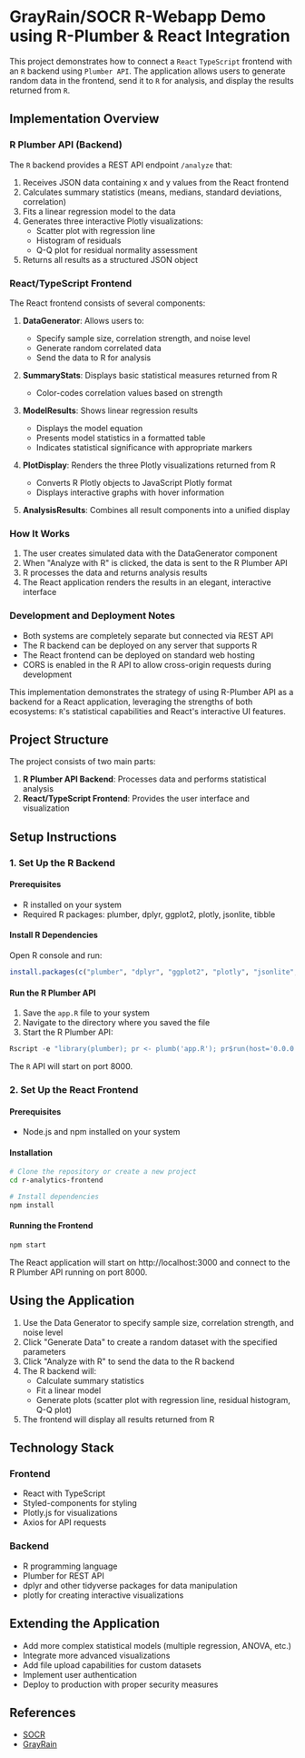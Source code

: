 # GrayRain/SOCR R-Webapp Demo using R-Plumber & React Integration

This project demonstrates how to connect a `React` `TypeScript` frontend with an `R` 
backend using `Plumber API`. The application allows users to generate random data
in the frontend, send it to `R` for analysis, and display the results returned from `R`.

## Implementation Overview

### R Plumber API (Backend)

The `R` backend provides a REST API endpoint `/analyze` that:
1. Receives JSON data containing x and y values from the React frontend
2. Calculates summary statistics (means, medians, standard deviations, correlation)
3. Fits a linear regression model to the data
4. Generates three interactive Plotly visualizations:
   - Scatter plot with regression line
   - Histogram of residuals
   - Q-Q plot for residual normality assessment
5. Returns all results as a structured JSON object

### React/TypeScript Frontend

The React frontend consists of several components:

1. **DataGenerator**: Allows users to:
   - Specify sample size, correlation strength, and noise level
   - Generate random correlated data
   - Send the data to R for analysis

2. **SummaryStats**: Displays basic statistical measures returned from R
   - Color-codes correlation values based on strength

3. **ModelResults**: Shows linear regression results
   - Displays the model equation
   - Presents model statistics in a formatted table
   - Indicates statistical significance with appropriate markers

4. **PlotDisplay**: Renders the three Plotly visualizations returned from R
   - Converts R Plotly objects to JavaScript Plotly format
   - Displays interactive graphs with hover information

5. **AnalysisResults**: Combines all result components into a unified display

### How It Works

1. The user creates simulated data with the DataGenerator component
2. When "Analyze with R" is clicked, the data is sent to the R Plumber API
3. R processes the data and returns analysis results
4. The React application renders the results in an elegant, interactive interface

### Development and Deployment Notes

- Both systems are completely separate but connected via REST API
- The R backend can be deployed on any server that supports R
- The React frontend can be deployed on standard web hosting
- CORS is enabled in the R API to allow cross-origin requests during development

This implementation demonstrates the strategy of using R-Plumber API as a backend 
for a React application, leveraging the strengths of both ecosystems: `R`'s statistical
capabilities and React's interactive UI features.

## Project Structure

The project consists of two main parts:

1. **R Plumber API Backend**: Processes data and performs statistical analysis
2. **React/TypeScript Frontend**: Provides the user interface and visualization

## Setup Instructions

### 1. Set Up the R Backend

#### Prerequisites
- R installed on your system
- Required R packages: plumber, dplyr, ggplot2, plotly, jsonlite, tibble

#### Install R Dependencies
Open R console and run:

```r
install.packages(c("plumber", "dplyr", "ggplot2", "plotly", "jsonlite", "tibble"))
```

#### Run the R Plumber API
1. Save the `app.R` file to your system
2. Navigate to the directory where you saved the file
3. Start the R Plumber API:

```r
Rscript -e "library(plumber); pr <- plumb('app.R'); pr$run(host='0.0.0.0', port=8000)"
```

The `R` API will start on port 8000.

### 2. Set Up the React Frontend

#### Prerequisites
- Node.js and npm installed on your system

#### Installation

```bash
# Clone the repository or create a new project
cd r-analytics-frontend

# Install dependencies
npm install
```

#### Running the Frontend

```bash
npm start
```

The React application will start on http://localhost:3000 and connect to the R Plumber API running on port 8000.

## Using the Application

1. Use the Data Generator to specify sample size, correlation strength, and noise level
2. Click "Generate Data" to create a random dataset with the specified parameters
3. Click "Analyze with R" to send the data to the R backend
4. The R backend will:
   - Calculate summary statistics
   - Fit a linear model
   - Generate plots (scatter plot with regression line, residual histogram, Q-Q plot)
5. The frontend will display all results returned from R

## Technology Stack

### Frontend
- React with TypeScript
- Styled-components for styling
- Plotly.js for visualizations
- Axios for API requests

### Backend
- R programming language
- Plumber for REST API
- dplyr and other tidyverse packages for data manipulation
- plotly for creating interactive visualizations

## Extending the Application

- Add more complex statistical models (multiple regression, ANOVA, etc.)
- Integrate more advanced visualizations
- Add file upload capabilities for custom datasets
- Implement user authentication
- Deploy to production with proper security measures

## References
 - [SOCR](https://socr.umich.edu)
 - [GrayRain](https://gray-rain.com)

